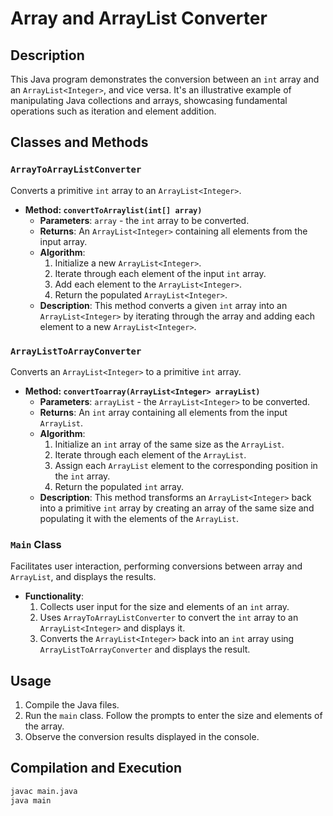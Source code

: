 # Array and ArrayList Converter

## Description
This Java program demonstrates the conversion between an `int` array and an `ArrayList<Integer>`, and vice versa. It's an illustrative example of manipulating Java collections and arrays, showcasing fundamental operations such as iteration and element addition.

## Classes and Methods

### `ArrayToArrayListConverter`
Converts a primitive `int` array to an `ArrayList<Integer>`.

- **Method: `convertToArraylist(int[] array)`**
  - **Parameters**: `array` - the `int` array to be converted.
  - **Returns**: An `ArrayList<Integer>` containing all elements from the input array.
  - **Algorithm**:
    1. Initialize a new `ArrayList<Integer>`.
    2. Iterate through each element of the input `int` array.
    3. Add each element to the `ArrayList<Integer>`.
    4. Return the populated `ArrayList<Integer>`.
  - **Description**: This method converts a given `int` array into an `ArrayList<Integer>` by iterating through the array and adding each element to a new `ArrayList<Integer>`.

### `ArrayListToArrayConverter`
Converts an `ArrayList<Integer>` to a primitive `int` array.

- **Method: `convertToarray(ArrayList<Integer> arrayList)`**
  - **Parameters**: `arrayList` - the `ArrayList<Integer>` to be converted.
  - **Returns**: An `int` array containing all elements from the input `ArrayList`.
  - **Algorithm**:
    1. Initialize an `int` array of the same size as the `ArrayList`.
    2. Iterate through each element of the `ArrayList`.
    3. Assign each `ArrayList` element to the corresponding position in the `int` array.
    4. Return the populated `int` array.
  - **Description**: This method transforms an `ArrayList<Integer>` back into a primitive `int` array by creating an array of the same size and populating it with the elements of the `ArrayList`.

### `Main` Class
Facilitates user interaction, performing conversions between array and `ArrayList`, and displays the results.

- **Functionality**:
  1. Collects user input for the size and elements of an `int` array.
  2. Uses `ArrayToArrayListConverter` to convert the `int` array to an `ArrayList<Integer>` and displays it.
  3. Converts the `ArrayList<Integer>` back into an `int` array using `ArrayListToArrayConverter` and displays the result.

## Usage

1. Compile the Java files.
2. Run the `main` class. Follow the prompts to enter the size and elements of the array.
3. Observe the conversion results displayed in the console.

## Compilation and Execution

```bash
javac main.java
java main
```
